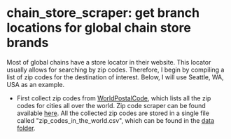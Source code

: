 # chain_store_scraper: get branch locations for global chain store brands

Most of global chains have a store locator in their website. This locator usually allows for searching by zip codes. Therefore, I begin by compiling a list of zip codes for the destination of interest. Below, I will use Seattle, WA, USA as an example. 
- First collect zip codes from [WorldPostalCode](https://worldpostalcode.com/united-states/washington/seattle), which lists all the zip codes for cities all over the world. Zip code scraper can be found available [here](https://github.com/ruilinchen/chain_store_scraper/blob/master/zip_code_scraper.ipynb). All the collected zip codes are stored in a single file called "zip_codes_in_the_world.csv", which can be found in the [data folder](https://github.com/ruilinchen/chain_store_scraper/tree/master/data). 


